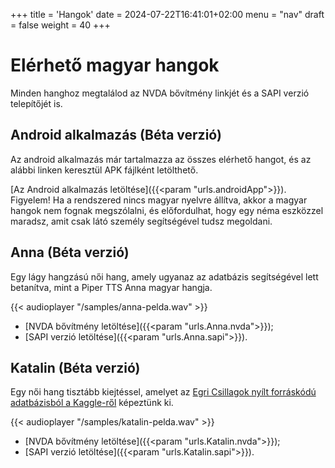 +++
title = 'Hangok'
date = 2024-07-22T16:41:01+02:00
menu = "nav"
draft = false
weight = 40
+++

# Elérhető magyar hangok

Minden hanghoz megtalálod az NVDA bővítmény linkjét és a SAPI verzió telepítőjét is.

## Android alkalmazás (Béta verzió)

Az android alkalmazás már tartalmazza az összes elérhető hangot, és az alábbi linken keresztül APK fájlként letölthető.

[Az Android alkalmazás letöltése]({{<param "urls.androidApp">}}).
Figyelem! Ha a rendszered nincs magyar nyelvre állítva, akkor a magyar hangok nem fognak megszólalni, és előfordulhat, hogy egy néma eszközzel maradsz, amit csak látó személy segítségével tudsz megoldani.

## Anna (Béta verzió)

Egy lágy hangzású női hang, amely ugyanaz az adatbázis segítségével lett betanítva, mint a Piper TTS Anna magyar hangja.

{{< audioplayer "/samples/anna-pelda.wav" >}}

* [NVDA bővítmény letöltése]({{<param "urls.Anna.nvda">}});
* [SAPI verzió letöltése]({{<param "urls.Anna.sapi">}}).

## Katalin (Béta verzió)

Egy női hang tisztább kiejtéssel, amelyet az [Egri Csillagok nyílt forráskódú adatbázisból a Kaggle-ről](https://www.kaggle.com/datasets/bryanpark/hungarian-single-speaker-speech-dataset) képeztünk ki.

{{< audioplayer "/samples/katalin-pelda.wav" >}}

* [NVDA bővítmény letöltése]({{<param "urls.Katalin.nvda">}});
* [SAPI verzió letöltése]({{<param "urls.Katalin.sapi">}}).
